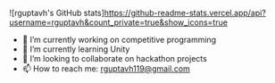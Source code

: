 ![rguptavh's GitHub stats]https://github-readme-stats.vercel.app/api?username=rguptavh&count_private=true&show_icons=true

- 🔭 I’m currently working on competitive programming
- 🌱 I’m currently learning Unity
- 👯 I’m looking to collaborate on hackathon projects
- 📫 How to reach me: rguptavh119@gmail.com
